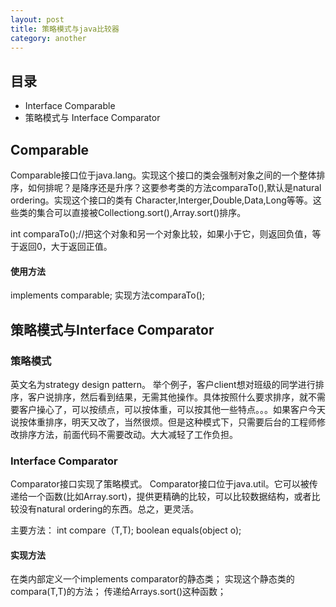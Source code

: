 ```yaml
---
layout: post
title: 策略模式与java比较器
category: another
---
```


## 目录
- Interface Comparable<T>
- 策略模式与 Interface Comparator
 
## Comparable
Comparable接口位于java.lang。实现这个接口的类会强制对象之间的一个整体排序，如何排呢？是降序还是升序？这要参考类的方法comparaTo(),默认是natural ordering。实现这个接口的类有 Character,Interger,Double,Data,Long等等。这些类的集合可以直接被Collectiong.sort(),Array.sort()排序。

int comparaTo();//把这个对象和另一个对象比较，如果小于它，则返回负值，等于返回0，大于返回正值。
#### 使用方法
implements comparable<T>;
实现方法comparaTo();

## 策略模式与Interface Comparator
### 策略模式
 英文名为strategy design pattern。 举个例子，客户client想对班级的同学进行排序，客户说排序，然后看到结果，无需其他操作。具体按照什么要求排序，就不需要客户操心了，可以按绩点，可以按体重，可以按其他一些特点。。。如果客户今天说按体重排序，明天又改了，当然很烦。但是这种模式下，只需要后台的工程师修改排序方法，前面代码不需要改动。大大减轻了工作负担。
 
 ### Interface Comparator
  Comparator接口实现了策略模式。
  Comparator接口位于java.util。它可以被传递给一个函数(比如Array.sort)，提供更精确的比较，可以比较数据结构，或者比较没有natural ordering的东西。总之，更灵活。
  
  主要方法：
  int compare（T,T);
  boolean equals(object o);
  
####   实现方法
在类内部定义一个implements comparator<T>的静态类；
实现这个静态类的compara(T,T)的方法；
传递给Arrays.sort()这种函数；
  
